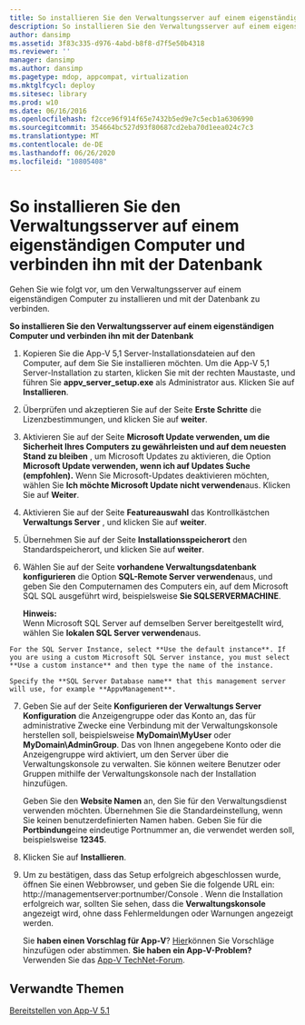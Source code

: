```yaml
---
title: So installieren Sie den Verwaltungsserver auf einem eigenständigen Computer und verbinden ihn mit der Datenbank
description: So installieren Sie den Verwaltungsserver auf einem eigenständigen Computer und verbinden ihn mit der Datenbank
author: dansimp
ms.assetid: 3f83c335-d976-4abd-b8f8-d7f5e50b4318
ms.reviewer: ''
manager: dansimp
ms.author: dansimp
ms.pagetype: mdop, appcompat, virtualization
ms.mktglfcycl: deploy
ms.sitesec: library
ms.prod: w10
ms.date: 06/16/2016
ms.openlocfilehash: f2cce96f914f65e7432b5ed9e7c5ecb1a6306990
ms.sourcegitcommit: 354664bc527d93f80687cd2eba70d1eea024c7c3
ms.translationtype: MT
ms.contentlocale: de-DE
ms.lasthandoff: 06/26/2020
ms.locfileid: "10805408"
---
```

# So installieren Sie den Verwaltungsserver auf einem eigenständigen Computer und verbinden ihn mit der Datenbank


Gehen Sie wie folgt vor, um den Verwaltungsserver auf einem eigenständigen Computer zu installieren und mit der Datenbank zu verbinden.

**So installieren Sie den Verwaltungsserver auf einem eigenständigen Computer und verbinden ihn mit der Datenbank**

1.  Kopieren Sie die App-V 5,1 Server-Installationsdateien auf den Computer, auf dem Sie Sie installieren möchten. Um die App-V 5,1 Server-Installation zu starten, klicken Sie mit der rechten Maustaste, und führen Sie **appv\_server\_setup.exe** als Administrator aus. Klicken Sie auf **Installieren**.

2.  Überprüfen und akzeptieren Sie auf der Seite **Erste Schritte** die Lizenzbestimmungen, und klicken Sie auf **weiter**.

3.  Aktivieren Sie auf der Seite **Microsoft Update verwenden, um die Sicherheit Ihres Computers zu gewährleisten und auf dem neuesten Stand zu bleiben** , um Microsoft Updates zu aktivieren, die Option **Microsoft Update verwenden, wenn ich auf Updates Suche (empfohlen).** Wenn Sie Microsoft-Updates deaktivieren möchten, wählen Sie **Ich möchte Microsoft Update nicht verwenden**aus. Klicken Sie auf **Weiter**.

4.  Aktivieren Sie auf der Seite **Featureauswahl** das Kontrollkästchen **Verwaltungs Server** , und klicken Sie auf **weiter**.

5.  Übernehmen Sie auf der Seite **Installationsspeicherort** den Standardspeicherort, und klicken Sie auf **weiter**.

6.  Wählen Sie auf der Seite **vorhandene Verwaltungsdatenbank konfigurieren** die Option **SQL-Remote Server verwenden**aus, und geben Sie den Computernamen des Computers ein, auf dem Microsoft SQL SQL ausgeführt wird, beispielsweise **Sie SQLSERVERMACHINE**.

    **Hinweis:**  
    Wenn Microsoft SQL Server auf demselben Server bereitgestellt wird, wählen Sie **lokalen SQL Server verwenden**aus.



~~~
For the SQL Server Instance, select **Use the default instance**. If you are using a custom Microsoft SQL Server instance, you must select **Use a custom instance** and then type the name of the instance.

Specify the **SQL Server Database name** that this management server will use, for example **AppvManagement**.
~~~

7. Geben Sie auf der Seite **Konfigurieren der Verwaltungs Server Konfiguration** die Anzeigengruppe oder das Konto an, das für administrative Zwecke eine Verbindung mit der Verwaltungskonsole herstellen soll, beispielsweise **MyDomain\\MyUser** oder **MyDomain\\AdminGroup**. Das von Ihnen angegebene Konto oder die Anzeigengruppe wird aktiviert, um den Server über die Verwaltungskonsole zu verwalten. Sie können weitere Benutzer oder Gruppen mithilfe der Verwaltungskonsole nach der Installation hinzufügen.

   Geben Sie den **Website Namen** an, den Sie für den Verwaltungsdienst verwenden möchten. Übernehmen Sie die Standardeinstellung, wenn Sie keinen benutzerdefinierten Namen haben. Geben Sie für die **Portbindung**eine eindeutige Portnummer an, die verwendet werden soll, beispielsweise **12345**.

8. Klicken Sie auf **Installieren**.

9. Um zu bestätigen, dass das Setup erfolgreich abgeschlossen wurde, öffnen Sie einen Webbrowser, und geben Sie die folgende URL ein: http://managementserver:portnumber/Console . Wenn die Installation erfolgreich war, sollten Sie sehen, dass die **Verwaltungskonsole** angezeigt wird, ohne dass Fehlermeldungen oder Warnungen angezeigt werden.

   Sie **haben einen Vorschlag für App-V**? [Hier](http://appv.uservoice.com/forums/280448-microsoft-application-virtualization)können Sie Vorschläge hinzufügen oder abstimmen. **Sie haben ein App-V-Problem?** Verwenden Sie das [App-V TechNet-Forum](https://social.technet.microsoft.com/Forums/home?forum=mdopappv).

## Verwandte Themen


[Bereitstellen von App-V 5.1](deploying-app-v-51.md)









